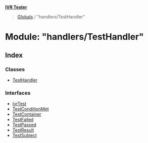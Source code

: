 **[IVR Tester](../README.md)**

> [Globals](../README.md) / "handlers/TestHandler"

# Module: "handlers/TestHandler"

## Index

### Classes

* [TestHandler](../classes/_handlers_testhandler_.testhandler.md)

### Interfaces

* [IvrTest](../interfaces/_handlers_testhandler_.ivrtest.md)
* [TestConditionMet](../interfaces/_handlers_testhandler_.testconditionmet.md)
* [TestContainer](../interfaces/_handlers_testhandler_.testcontainer.md)
* [TestFailed](../interfaces/_handlers_testhandler_.testfailed.md)
* [TestPassed](../interfaces/_handlers_testhandler_.testpassed.md)
* [TestResult](../interfaces/_handlers_testhandler_.testresult.md)
* [TestSubject](../interfaces/_handlers_testhandler_.testsubject.md)

